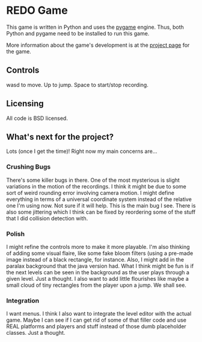 # REDO Game

This game is written in Python and uses the [pygame] engine. Thus, both Python and pygame need to be installed to run this game.

More information about the game's development is at the [project page][gh-pages] for the game.

[pygame]: http://www.pygame.org/news.html
[gh-pages]: http://mcdenhoed.github.com/redo/


## Controls
wasd to move.
Up to jump.
Space to start/stop recording.

## Licensing
All code is BSD licensed.

## What's next for the project?
Lots (once I get the time)! Right now my main concerns are...

### Crushing Bugs
There's some killer bugs in there. One of the most mysterious is slight variations in the motion of the recordings.  I think it might be due to some sort of weird rounding error involving camera motion.  I might define everything in terms of a universal coordinate system instead of the relative one I'm using now. Not sure if it will help. This is the main bug I see. There is also some jittering which I think can be fixed by reordering some of the stuff that I did collision detection with.

### Polish
I might refine the controls more to make it more playable. I'm also thinking of adding some visual flaire, like some fake bloom filters (using a pre-made image instead of a black rectangle, for instance. Also, I might add in the paralax background that the java version had. What I think might be fun is if the next levels can be seen in the background as the user plays through a given level. Just a thought. I also want to add little flourishes like maybe a small cloud of tiny rectangles from the player upon a jump. We shall see.

### Integration
I want menus. I think I also want to integrate the level editor with the actual game. Maybe I can see if I can get rid of some of that filler code and use REAL platforms and players and stuff instead of those dumb placeholder classes. Just a thought.
